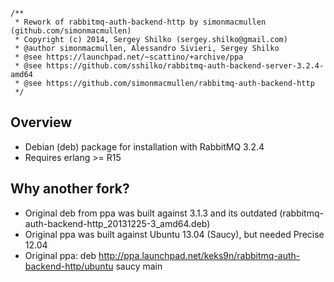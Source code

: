 ```
/**
 * Rework of rabbitmq-auth-backend-http by simonmacmullen (github.com/simonmacmullen) 
 * Copyright (c) 2014, Sergey Shilko (sergey.shilko@gmail.com)
 * @author simonmacmullen, Alessandro Sivieri, Sergey Shilko
 * @see https://launchpad.net/~scattino/+archive/ppa
 * @see https://github.com/sshilko/rabbitmq-auth-backend-server-3.2.4-amd64
 * @see https://github.com/simonmacmullen/rabbitmq-auth-backend-http
 */
```

## Overview

* Debian (deb) package for installation with RabbitMQ 3.2.4
* Requires erlang >= R15

## Why another fork?

* Original deb from ppa was built against 3.1.3 and its outdated (rabbitmq-auth-backend-http_20131225-3_amd64.deb)
* Original ppa was built against Ubuntu 13.04 (Saucy), but needed Precise 12.04
* Original ppa: deb http://ppa.launchpad.net/keks9n/rabbitmq-auth-backend-http/ubuntu saucy main

